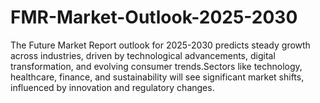 # FMR-Market-Outlook-2025-2030
The Future Market Report outlook for 2025-2030 predicts steady growth across industries, driven by technological advancements, digital transformation, and evolving consumer trends.Sectors like technology, healthcare, finance, and sustainability will see significant market shifts, influenced by innovation and regulatory changes. 
